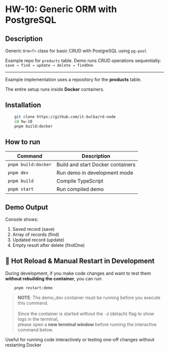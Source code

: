 # HW-10: Generic ORM with PostgreSQL

## Description

Generic `Orm<T>` class for basic CRUD with PostgreSQL using `pg-pool`

Example repo for `products` table. Demo runs CRUD operations sequentially:
`save → find → update → delete → findOne`

---
Example implementation uses a repository for the **products** table.


The entire setup runs inside **Docker** containers.

## Installation
```bash
    git clone https://github.com/it-bulka/rd-node
    cd hw-10
    pnpm build:docker
```

## How to run

| Command               | Description                       |
|-----------------------|-----------------------------------|
| `pnpm build:docker`   | Build and start Docker containers |
| `pnpm dev`            | Run demo in development mode      |
| `pnpm build`          | Compile TypeScript                |
| `pnpm start`          | Run compiled demo                 |


## Demo Output

Console shows:

1. Saved record (save)  
2. Array of records (find)  
3. Updated record (update)  
4. Empty result after delete (findOne)


## 🔁 Hot Reload & Manual Restart in Development

During development, if you make code changes and want to test them **without rebuilding the container**, you can run:

```bash
    pnpm restart:demo
```
> **NOTE**: The demo_dev container must be running before you execute this command. <br><br>
> Since the container is started without the `-d` (detach) flag to show logs in the terminal,  <br>
> please open a **new terminal window** before running the interactive command below.

Useful for running code interactively or testing one-off changes without restarting Docker

